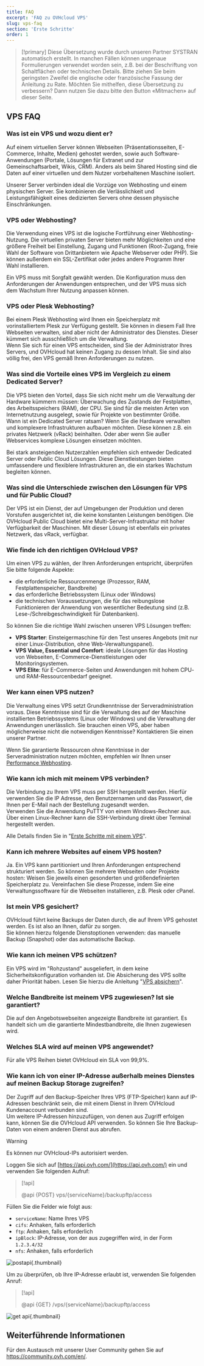 ```yaml
---
title: FAQ
excerpt: 'FAQ zu OVHcloud VPS'
slug: vps-faq
section: 'Erste Schritte'
order: 1
---
```


> [!primary]
> Diese Übersetzung wurde durch unseren Partner SYSTRAN automatisch erstellt. In manchen Fällen können ungenaue Formulierungen verwendet worden sein, z.B. bei der Beschriftung von Schaltflächen oder technischen Details. Bitte ziehen Sie beim geringsten Zweifel die englische oder französische Fassung der Anleitung zu Rate. Möchten Sie mithelfen, diese Übersetzung zu verbessern? Dann nutzen Sie dazu bitte den Button «Mitmachen» auf dieser Seite.
>

## VPS FAQ

### Was ist ein VPS und wozu dient er?

Auf einem virtuellen Server können Webseiten (Präsentationsseiten, E-Commerce, Inhalte, Medien) gehostet werden, sowie auch Software-Anwendungen (Portale, Lösungen für Extranet und zur Gemeinschaftsarbeit, Wikis, CRM). Anders als beim Shared Hosting sind die Daten auf einer virtuellen und dem Nutzer vorbehaltenen Maschine isoliert.

Unserer Server verbinden ideal die Vorzüge von Webhosting und einem physischen Server. Sie kombinieren die Verlässlichkeit und Leistungsfähigkeit eines dedizierten Servers ohne dessen physische Einschränkungen.

### VPS oder Webhosting?

Die Verwendung eines VPS ist die logische Fortführung einer Webhosting-Nutzung. Die virtuellen privaten Server bieten mehr Möglichkeiten und eine größere Freiheit bei Einstellung, Zugang und Funktionen (Root-Zugang, freie Wahl der Software von Drittanbietern wie Apache Webserver oder PHP). Sie können außerdem ein SSL-Zertifikat oder jedes andere Programm Ihrer Wahl installieren.

Ein VPS muss mit Sorgfalt gewählt werden. Die Konfiguration muss den Anforderungen der Anwendungen entsprechen, und der VPS muss sich dem Wachstum Ihrer Nutzung anpassen können.

### VPS oder Plesk Webhosting?

Bei einem Plesk Webhosting wird Ihnen ein Speicherplatz mit vorinstalliertem Plesk zur Verfügung gestellt. Sie können in diesem Fall Ihre Webseiten verwalten, sind aber nicht der Administrator des Dienstes. Dieser kümmert sich ausschließlich um die Verwaltung.<br>
Wenn Sie sich für einen VPS entscheiden, sind Sie der Administrator Ihres Servers, und OVHcloud hat keinen Zugang zu dessen Inhalt. Sie sind also völlig frei, den VPS gemäß Ihren Anforderungen zu nutzen.

### Was sind die Vorteile eines VPS im Vergleich zu einem Dedicated Server?

Die VPS bieten den Vorteil, dass Sie sich nicht mehr um die Verwaltung der Hardware kümmern müssen: Überwachung des Zustands der Festplatten, des Arbeitsspeichers (RAM), der CPU. Sie sind für die meisten Arten von Internetnutzung ausgelegt, sowie für Projekte von bestimmter Größe.<br>
Wann ist ein Dedicated Server ratsam? Wenn Sie die Hardware verwalten und komplexere Infrastrukturen aufbauen möchten. Diese können z.B. ein privates Netzwerk (vRack) beinhalten. Oder aber wenn Sie außer Webservices komplexe Lösungen einsetzen möchten.

Bei stark ansteigenden Nutzerzahlen empfehlen sich entweder Dedicated Server oder Public Cloud Lösungen. Diese Dienstleistungen bieten umfassendere und flexiblere Infrastrukturen an, die ein starkes Wachstum begleiten können.

### Was sind die Unterschiede zwischen den Lösungen für VPS und für Public Cloud?

Der VPS ist ein Dienst, der auf Umgebungen der Produktion und deren Vorstufen ausgerichtet ist, die keine konstanten Leistungen benötigen.
Die OVHcloud Public Cloud bietet eine Multi-Server-Infrastruktur mit hoher Verfügbarkeit der Maschinen. Mit dieser Lösung ist ebenfalls ein privates Netzwerk, das vRack, verfügbar.

### Wie finde ich den richtigen OVHcloud VPS?

Um einen VPS zu wählen, der Ihren Anforderungen entspricht, überprüfen Sie bitte folgende Aspekte:

- die erforderliche Ressourcenmenge (Prozessor, RAM, Festplattenspeicher, Bandbreite)
- das erforderliche Betriebssystem (Linux oder Windows)
- die technischen Voraussetzungen, die für das reibungslose Funktionieren der Anwendung von wesentlicher Bedeutung sind (z.B. Lese-/Schreibgeschwindigkeit für Datenbanken).

So können Sie die richtige Wahl zwischen unseren VPS Lösungen treffen:

- **VPS Starter**: Einsteigermaschine für den Test unseres Angebots (mit nur einer Linux-Distribution, ohne Web-Verwaltungspanel).
- **VPS Value, Essential und Comfort**: ideale Lösungen für das Hosting von Webseiten, E-Commerce-Dienstleistungen oder Monitoringsystemen.
- **VPS Elite**: für E-Commerce-Seiten und Anwendungen mit hohem CPU- und RAM-Ressourcenbedarf geeignet.

### Wer kann einen VPS nutzen?

Die Verwaltung eines VPS setzt Grundkenntnisse der Serveradministration voraus. Diese Kenntnisse sind für die Verwaltung des auf der Maschine installierten Betriebssystems (Linux oder Windows) und die Verwaltung der Anwendungen unerlässlich. Sie brauchen einen VPS, aber haben möglicherweise nicht die notwendigen Kenntnisse? Kontaktieren Sie einen unserer Partner. 

Wenn Sie garantierte Ressourcen ohne Kenntnisse in der Serveradministration nutzen möchten, empfehlen wir Ihnen unser [Performance Webhosting](https://www.ovh.de/hosting/performance-hosting.xml).

### Wie kann ich mich mit meinem VPS verbinden?

Die Verbindung zu Ihrem VPS muss per SSH hergestellt werden. Hierfür verwenden Sie die IP Adresse, den Benutzernamen und das Passwort, die Ihnen per E-Mail nach der Bestellung zugesandt werden.<br>
Verwenden Sie die Anwendung PuTTY von einem Windows-Rechner aus. Über einen Linux-Rechner kann die SSH-Verbindung direkt über Terminal hergestellt werden.

Alle Details finden Sie in "[Erste Schritte mit einem VPS](../erste-schritte-mit-einem-vps/)".

### Kann ich mehrere Websites auf einem VPS hosten?

Ja. Ein VPS kann partitioniert und Ihren Anforderungen entsprechend strukturiert werden. So können Sie mehrere Webseiten oder Projekte hosten: Weisen Sie jeweils einen gesonderten und größendefinierten Speicherplatz zu. Vereinfachen Sie diese Prozesse, indem Sie eine Verwaltungssoftware für die Webseiten installieren, z.B. Plesk oder cPanel.

### Ist mein VPS gesichert?

OVHcloud führt keine Backups der Daten durch, die auf Ihrem VPS gehostet werden. Es ist also an Ihnen, dafür zu sorgen.<br>
Sie können hierzu folgende Dienstoptionen verwenden: das manuelle Backup (Snapshot) oder das automatische Backup.

### Wie kann ich meinen VPS schützen?

Ein VPS wird im "Rohzustand" ausgeliefert, in dem keine Sicherheitskonfiguration vorhanden ist. Die Absicherung des VPS sollte daher Priorität haben.
Lesen Sie hierzu die Anleitung "[VPS absichern](../vps-sicherheit/)".

### Welche Bandbreite ist meinem VPS zugewiesen? Ist sie garantiert?

Die auf den Angebotswebseiten angezeigte Bandbreite ist garantiert. Es handelt sich um die garantierte Mindestbandbreite, die Ihnen zugewiesen wird.

### Welches SLA wird auf meinen VPS angewendet?

Für alle VPS Reihen bietet OVHcloud ein SLA von 99,9%.

### Wie kann ich von einer IP-Adresse außerhalb meines Dienstes auf meinen Backup Storage zugreifen? <a name="backupstorage"></a>

Der Zugriff auf den Backup-Speicher Ihres VPS (FTP-Speicher) kann auf IP-Adressen beschränkt sein, die mit einem Dienst in Ihrem OVHcloud Kundenaccount verbunden sind.<br>
Um weitere IP-Adressen hinzuzufügen, von denen aus Zugriff erfolgen kann, können Sie die OVHcloud API verwenden. So können Sie Ihre Backup-Daten von einem anderen Dienst aus abrufen.

> [!warning]
> Es können nur OVHcloud-IPs autorisiert werden.
>

Loggen Sie sich auf [https://api.ovh.com/](https://api.ovh.com/) ein und verwenden Sie folgenden Aufruf:

> [!api]
>
> @api {POST} vps/{serviceName}/backupftp/access
>

Füllen Sie die Felder wie folgt aus:

- `serviceName`: Name Ihres VPS
- `cifs`: Anhaken, falls erforderlich
- `ftp`: Anhaken, falls erforderlich
- `ipBlock`: IP-Adresse, von der aus zugegriffen wird, in der Form `1.2.3.4/32` 
- `nfs`: Anhaken, falls erforderlich

![postapi](images/post-api.png){.thumbnail}

Um zu überprüfen, ob Ihre IP-Adresse erlaubt ist, verwenden Sie folgenden Anruf:

> [!api]
>
> @api {GET} /vps/{serviceName}/backupftp/access
>

![get api](images/get-api.png){.thumbnail}

## Weiterführende Informationen

Für den Austausch mit unserer User Community gehen Sie auf <https://community.ovh.com/en/>.
